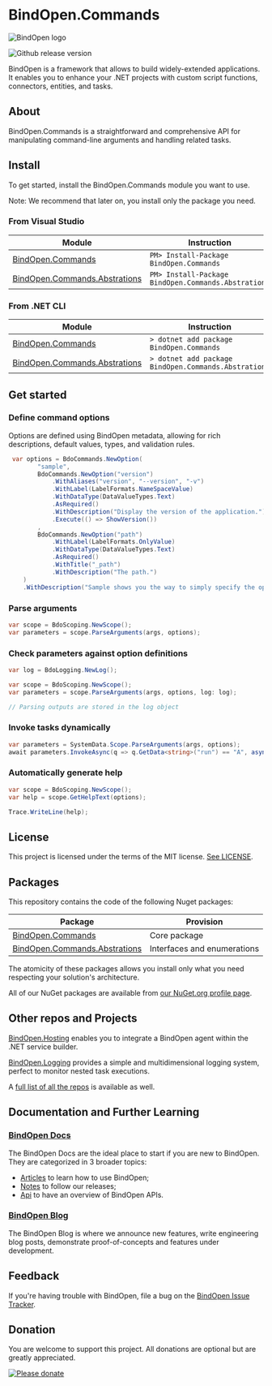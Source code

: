 # BindOpen.Commands

![BindOpen logo](https://storage.bindopen.org/img/logos/logo_bindopen.png)

![Github release version](https://img.shields.io/nuget/v/BindOpen.Kernel.Abstractions.svg?style=plastic)


BindOpen is a framework that allows to build widely-extended applications. It enables you to enhance your .NET projects with custom script functions, connectors, entities, and tasks.

## About

BindOpen.Commands is a straightforward and comprehensive API for manipulating command-line arguments and handling related tasks.


## Install

To get started, install the BindOpen.Commands module you want to use.

Note: We recommend that later on, you install only the package you need.

### From Visual Studio

| Module | Instruction |
|--------|-----|
| [BindOpen.Commands](https://www.nuget.org/packages/BindOpen.Commands) | ```PM> Install-Package BindOpen.Commands``` |
| [BindOpen.Commands.Abstrations](https://www.nuget.org/packages/BindOpen.Commands.Abstrations) | ```PM> Install-Package BindOpen.Commands.Abstrations``` |

### From .NET CLI

| Module | Instruction |
|--------|-----|
| [BindOpen.Commands](https://www.nuget.org/packages/BindOpen.Commands) | ```> dotnet add package BindOpen.Commands``` |
| [BindOpen.Commands.Abstrations](https://www.nuget.org/packages/BindOpen.Commands.Abstrations) | ```> dotnet add package BindOpen.Commands.Abstrations``` |

## Get started

### Define command options

Options are defined using BindOpen metadata, allowing for rich descriptions, default values, types, and validation rules.

```csharp
 var options = BdoCommands.NewOption(
        "sample",
        BdoCommands.NewOption("version")
            .WithAliases("version", "--version", "-v")
            .WithLabel(LabelFormats.NameSpaceValue)
            .WithDataType(DataValueTypes.Text)
            .AsRequired()
            .WithDescription("Display the version of the application.")
            .Execute(() => ShowVersion())
        ,
        BdoCommands.NewOption("path")
            .WithLabel(LabelFormats.OnlyValue)
            .WithDataType(DataValueTypes.Text)
            .AsRequired()
            .WithTitle("_path")
            .WithDescription("The path.")
    )
    .WithDescription("Sample shows you the way to simply specify the options of your application.");
```

### Parse arguments

```csharp
var scope = BdoScoping.NewScope();
var parameters = scope.ParseArguments(args, options);
```

### Check parameters against option definitions

```csharp
var log = BdoLogging.NewLog();

var scope = BdoScoping.NewScope();
var parameters = scope.ParseArguments(args, options, log: log);

// Parsing outputs are stored in the log object
```

### Invoke tasks dynamically

```csharp
var parameters = SystemData.Scope.ParseArguments(args, options);
await parameters.InvokeAsync(q => q.GetData<string>("run") == "A", async () => { await TaskA(); });
```

### Automatically generate help

```csharp
var scope = BdoScoping.NewScope();
var help = scope.GetHelpText(options);

Trace.WriteLine(help);
```

## License

This project is licensed under the terms of the MIT license. [See LICENSE](https://github.com/bindopen/BindOpen/blob/master/LICENSE).

## Packages

This repository contains the code of the following Nuget packages:

| Package | Provision |
|----------|-----|
| [BindOpen.Commands](https://www.nuget.org/packages/BindOpen.Commands) | Core package |
| [BindOpen.Commands.Abstrations](https://www.nuget.org/packages/BindOpen.Commands.Abstrations) | Interfaces and enumerations |

The atomicity of these packages allows you install only what you need respecting your solution's architecture.

All of our NuGet packages are available from [our NuGet.org profile page](https://www.nuget.org/profiles/bindopen).


## Other repos and Projects

[BindOpen.Hosting](https://github.com/bindopen/BindOpen.Hosting) enables you to integrate a BindOpen agent within the .NET service builder.

[BindOpen.Logging](https://github.com/bindopen/BindOpen.Logging) provides a simple and multidimensional logging system, perfect to monitor nested task executions.

A [full list of all the repos](https://github.com/bindopen?tab=repositories) is available as well.


## Documentation and Further Learning

### [BindOpen Docs](https://docs.bindopen.org/)

The BindOpen Docs are the ideal place to start if you are new to BindOpen. They are categorized in 3 broader topics:

* [Articles](https://docs.bindopen.org/articles) to learn how to use BindOpen;
* [Notes](https://docs.bindopen.org/notes) to follow our releases;
* [Api](https://docs.bindopen.org/api) to have an overview of BindOpen APIs.

### [BindOpen Blog](https://www.bindopen.org/blog)

The BindOpen Blog is where we announce new features, write engineering blog posts, demonstrate proof-of-concepts and features under development.


## Feedback

If you're having trouble with BindOpen, file a bug on the [BindOpen Issue Tracker](https://github.com/bindopen/BindOpen/issues). 

## Donation

You are welcome to support this project. All donations are optional but are greatly appreciated.

[![Please donate](https://www.paypalobjects.com/en_US/i/btn/btn_donateCC_LG.gif)](https://www.paypal.com/donate/?hosted_button_id=PHG3WSUFYSMH4)


